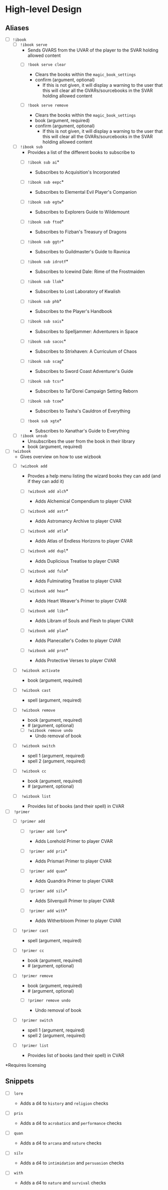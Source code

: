 <link rel="stylesheet" href="styles.css">

# High-level Design

## Aliases
- [ ] <span class="level1">`!ibook`</span>
    - [ ] <span class="level2">`!ibook serve`</span>
        - Sends GVARS from the UVAR of the player to the SVAR holding allowed content
        - [ ] <span class="level3">`!book serve clear`</span>
            - Clears the books within the <span class="svar">`magic_book_settings`</svar>
            - confirm (<span class="argument">argument</span>, <span class="optional">optional</span>)
                - If this is not given, it will display a warning to the user that this will clear all the GVARs/sourcebooks in the SVAR holding allowed content


        - [ ] <span class="level3">`!book serve remove`</span>

            - Clears the books within the <span class="svar">`magic_book_settings`</svar>
            - book (<span class="argument">argument</span>, <span class="required">required</span>)
            - confirm (<span class="argument">argument</span>, <span class="optional">optional</span>)
                - If this is not given, it will display a warning to the user that this will clear all the GVARs/sourcebooks in the SVAR holding allowed content

    - [ ] <span class="level2">`!ibook sub`
        - Provides a list of the different books to subscribe to
        - [ ] <span class="level3">`!ibook sub ai`</span><span class="required">*
            - Subscribes to Acquisition's Incorporated

        - [ ] <span class="level3">`!ibook sub eepc`</span><span class="required">*
            - Subscribes to Elemental Evil Player's Companion


        - [ ] <span class="level3">`!ibook sub egtw`</span><span class="required">*
            - Subscribes to Explorers Guide to Wildemount


        - [ ] <span class="level3">`!ibook sub ftod`</span><span class="required">*
            - Subscribes to Fizban's Treasury of Dragons


        - [ ] <span class="level3">`!ibook sub ggtr`</span><span class="required">*
            - Subscribes to Guildmaster's Guide to Ravnica


        - [ ] <span class="level3">`!ibook sub idrotf`</span><span class="required">*
            - Subscribes to Icewind Dale: Rime of the Frostmaiden


        - [ ] <span class="level3">`!ibook sub llok`</span><span class="required">*
            - Subscribes to Lost Laboratory of Kwalish


        - [ ] <span class="level3">`!ibook sub phb`</span><span class="required">*
            - Subscribes to the Player's Handbook


        - [ ] <span class="level3">`!ibook sub sais`</span><span class="required">*
            - Subscribes to Spelljammer: Adventurers in Space


        - [ ] <span class="level3">`!ibook sub sacoc`</span><span class="required">*
            - Subscribes to Strixhaven: A Curriculum of Chaos


        - [ ] <span class="level3">`!ibook sub scag`</span><span class="required">*
            - Subscribes to Sword Coast Adventurer's Guide


        - [ ] <span class="level3">`!ibook sub tcsr`</span><span class="required">*
            - Subscribes to Tal'Dorei Campaign Setting Reborn


        - [ ] <span class="level3">`!ibook sub tcoe`</span><span class="required">*
            - Subscribes to Tasha's Cauldron of Everything


        - [ ] <span class="level3">`!book sub xgte`</span><span class="required">*
            - Subscribes to Xanathar's Guide to Everything


    -  [ ] <span class="level2">`!ibook unsub`
        -  Unsubscribes the user from the book in their library
        -  book (<span class="argument">argument</span>, <span class="required">required</span>)

- [ ] <span class="level1">`!wizbook`
    - Gives overview on how to use wizbook
    - [ ] <span class="level2">`!wizbook add`
        - Provdes a help menu listing the wizard books they can add (and if they can add it)
        - [ ] <span class="level3">`!wizbook add alch`</span><span class="required">*
            - Adds Alchemical Compendium to player CVAR


        - [ ] <span class="level3">`!wizbook add astr`</span><span class="required">*
            - Adds Astromancy Archive to player CVAR


        - [ ] <span class="level3">`!wizbook add atla`</span><span class="required">*
            - Adds Atlas of Endless Horizons to player CVAR


        - [ ] <span class="level3">`!wizbook add dupl`</span><span class="required">*
            - Adds Duplicious Treatise to player CVAR


        - [ ] <span class="level3">`!wizbook add fulm`</span><span class="required">*
            - Adds Fulminating Treatise to player CVAR


        - [ ] <span class="level3">`!wizbook add hear`</span><span class="required">*
            - Adds Heart Weaver's Primer to player CVAR


        - [ ] <span class="level3">`!wizbook add libr`</span><span class="required">*
            - Adds Libram of Souls and Flesh to player CVAR


        - [ ] <span class="level3">`!wizbook add plan`</span><span class="required">*
            - Adds Planecaller's Codex to player CVAR


        - [ ] <span class="level3">`!wizbook add prot`</span><span class="required">*
            - Adds Protective Verses to player CVAR


    - [ ] <span class="level2"> `!wizbook activate`
        - book (<span class="argument">argument</span>, <span class="required">required</span>)


    - [ ] <span class="level2"> `!wizbook cast`
        - spell (<span class="argument">argument</span>, <span class="required">required</span>)


    - [ ] <span class="level2"> `!wizbook remove`

        - book (<span class="argument">argument</span>, <span class="required">required</span>)
        - \# (<span class="argument">argument</span>, <span class="optional">optional</span>)
  

        - [ ] <span class="level3">`!wizbook remove undo`
            - Undo removal of book


    - [ ] <span class="level2"> `!wizbook switch`
        - spell 1 (<span class="argument">argument</span>, <span class="required">required</span>)
        - spell 2 (<span class="argument">argument</span>, <span class="required">required</span>)


    - [ ] <span class="level2"> `!wizbook cc`
        - book (<span class="argument">argument</span>, <span class="required">required</span>)
        - \# (<span class="argument">argument</span>, <span class="optional">optional</span>)

    - [ ] <span class="level2"> `!wizbook list`
        - Provides list of books (and their spell) in CVAR

- [ ] <span class="level1"> `!primer`
    - [ ] <span class="level2">`!primer add`
        - [ ] <span class="level3"> `!primer add lore`</span><span class="required">*
            - Adds Lorehold Primer to player CVAR


        - [ ] <span class="level3"> `!primer add pris`</span><span class="required">*
            - Adds Prismari Primer to player CVAR


        - [ ] <span class="level3"> `!primer add quan`</span><span class="required">*
            - Adds Quandrix Primer to player CVAR


        - [ ] <span class="level3"> `!primer add silv`</span><span class="required">*
            - Adds Silverquill Primer to player CVAR


        - [ ] <span class="level3"> `!primer add with`</span><span class="required">*
            - Adds Witherbloom Primer to player CVAR

    - [ ] <span class="level2"> `!primer cast`
        - spell (<span class="argument">argument</span>, <span class="required">required</span>)

    - [ ] <span class="level2"> `!primer cc`
        - book (<span class="argument">argument</span>, <span class="required">required</span>)
        - \# (<span class="argument">argument</span>, <span class="optional">optional</span>)

    - [ ] <span class="level2"> `!primer remove`

        - book (<span class="argument">argument</span>, <span class="required">required</span>)
        - \# (<span class="argument">argument</span>, <span class="optional">optional</span>)

        - [ ] <span class="level3">`!primer remove undo`

            - Undo removal of book

    - [ ] <span class="level2"> `!primer switch`
        - spell 1 (<span class="argument">argument</span>, <span class="required">required</span>)
        - spell 2 (<span class="argument">argument</span>, <span class="required">required</span>)

    - [ ] <span class="level2"> `!primer list`
        - Provides list of books (and their spell) in CVAR

<span class="required">*Requires licensing

## Snippets

- [ ] <span class="level1"> `lore`
  
    - Adds a d4 to <span class="skill">`history`</span> and <span class="skill">`religion`</span> checks


- [ ] <span class="level1"> `pris`
    - Adds a d4 to <span class="skill">`acrobatics`</span> and <span class="skill">`performance`</span> checks


- [ ] <span class="level1"> `quan`
    - Adds a d4 to <span class="skill">`arcana`</span> and <span class="skill">`nature`</span> checks


- [ ] <span class="level1"> `silv`
    - Adds a d4 to <span class="skill">`intimidation`</span> and <span class="skill">`persuasion`</span> checks


- [ ] <span class="level1"> `with`
    - Adds a d4 to <span class="skill">`nature`</span> and <span class="skill">`survival`</span> checks